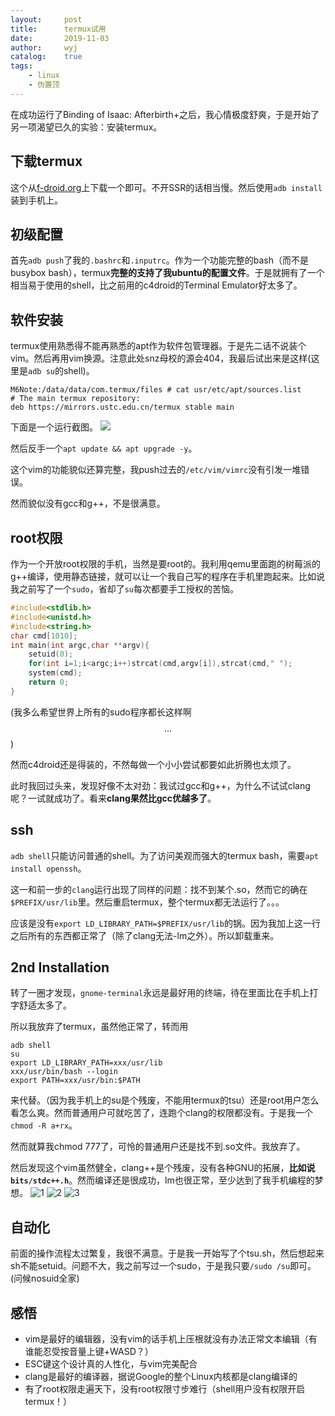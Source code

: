 ```yaml
---
layout:		post
title:		termux试用
date:		2019-11-03
author:		wyj
catalog:	true
tags:
    - linux
    - 伪置顶
---
```


在成功运行了Binding of Isaac: Afterbirth+之后，我心情极度舒爽，于是开始了另一项渴望已久的实验：安装termux。

下载termux
--
这个从[f-droid.org](https://f-droid.org/en/packages/com.termux/)上下载一个即可。不开SSR的话相当慢。然后使用`adb install`装到手机上。

初级配置
--
首先`adb push`了我的`.bashrc`和`.inputrc`。作为一个功能完整的bash（而不是busybox bash），termux**完整的支持了我ubuntu的配置文件**。于是就拥有了一个相当易于使用的shell，比之前用的c4droid的Terminal Emulator好太多了。

软件安装
--
termux使用熟悉得不能再熟悉的apt作为软件包管理器。于是先二话不说装个vim。然后再用vim换源。注意此处snz母校的源会404，我最后试出来是这样(这里是`adb su`的shell)。
```
M6Note:/data/data/com.termux/files # cat usr/etc/apt/sources.list
# The main termux repository:
deb https://mirrors.ustc.edu.cn/termux stable main
```
下面是一个运行截图。
![](https://i.loli.net/2019/11/03/tPU2ZF9hCwxlfqv.jpg)

然后反手一个`apt update && apt upgrade -y`。

这个vim的功能貌似还算完整，我push过去的`/etc/vim/vimrc`没有引发一堆错误。

然而貌似没有gcc和g++，不是很满意。

root权限
--
作为一个开放root权限的手机，当然是要root的。我利用qemu里面跑的树莓派的g++编译，使用静态链接，就可以让一个我自己写的程序在手机里跑起来。比如说我之前写了一个`sudo`，省却了`su`每次都要手工授权的苦恼。
```cpp
#include<stdlib.h>
#include<unistd.h>
#include<string.h>
char cmd[1010];
int main(int argc,char **argv){
	setuid(0);
	for(int i=1;i<argc;i++)strcat(cmd,argv[i]),strcat(cmd," ");
	system(cmd);
	return 0;
}
```
(我多么希望世界上所有的sudo程序都长这样啊$$\ldots$$)

然而c4droid还是得装的，不然每做一个小小尝试都要如此折腾也太烦了。

此时我回过头来，发现好像不太对劲：我试过gcc和g++，为什么不试试clang呢？一试就成功了。看来**clang果然比gcc优越多了**。

ssh
--

`adb shell`只能访问普通的shell。为了访问美观而强大的termux bash，需要`apt install openssh`。

这一和前一步的`clang`运行出现了同样的问题：找不到某个.so，然而它的确在`$PREFIX/usr/lib`里。然后重启termux，整个termux都无法运行了。。。

应该是没有`export LD_LIBRARY_PATH=$PREFIX/usr/lib`的锅。因为我加上这一行之后所有的东西都正常了（除了clang无法-lm之外）。所以卸载重来。


2nd Installation
--
转了一圈才发现，`gnome-terminal`永远是最好用的终端，待在里面比在手机上打字舒适太多了。

所以我放弃了termux，虽然他正常了，转而用
```
adb shell
su
export LD_LIBRARY_PATH=xxx/usr/lib
xxx/usr/bin/bash --login
export PATH=xxx/usr/bin:$PATH
````
来代替。（因为我手机上的su是个残废，不能用termux的tsu）还是root用户怎么看怎么爽。然而普通用户可就吃苦了，连跑个clang的权限都没有。于是我一个`chmod -R a+rx`。

然而就算我chmod 777了，可怜的普通用户还是找不到.so文件。我放弃了。

然后发现这个vim虽然健全，clang++是个残废，没有各种GNU的拓展，**比如说`bits/stdc++.h`**。然而编译还是很成功，lm也很正常，至少达到了我手机编程的梦想。
![1](https://i.loli.net/2019/11/03/Ai7q4zCt9h6gOFY.png)
![2](https://i.loli.net/2019/11/03/IMCZzgskoTlyQh6.png)
![3](https://i.loli.net/2019/11/03/VAJ4FQ5e3dDh7RM.jpg)

自动化
--
前面的操作流程太过繁复，我很不满意。于是我一开始写了个tsu.sh，然后想起来sh不能setuid。问题不大，我之前写过一个sudo，于是我只要`/sudo /su`即可。(问候nosuid全家)

感悟
--
- vim是最好的编辑器，没有vim的话手机上压根就没有办法正常文本编辑（有谁能忍受按音量上键+WASD？）
- ESC键这个设计真的人性化，与vim完美配合
- clang是最好的编译器，据说Google的整个Linux内核都是clang编译的
- 有了root权限走遍天下，没有root权限寸步难行（shell用户没有权限开启termux！）


